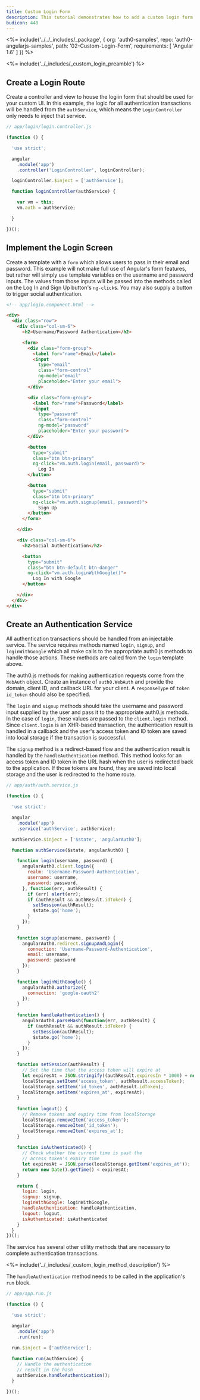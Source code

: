 ```yaml
---
title: Custom Login Form
description: This tutorial demonstrates how to add a custom login form to an AngularJS application with Auth0
budicon: 448
---
```


<%= include('../../_includes/_package', {
  org: 'auth0-samples',
  repo: 'auth0-angularjs-samples',
  path: '02-Custom-Login-Form',
  requirements: [
    'Angular 1.6'
  ]
}) %>

<%= include('../_includes/_custom_login_preamble') %>

## Create a Login Route

Create a controller and view to house the logiin form that should be used for your custom UI. In this example, the logic for all authentication transactions will be handled from the `authService`, which means the `LoginController` only needs to inject that service.

```js
// app/login/login.controller.js

(function () {

  'use strict';

  angular
    .module('app')
    .controller('LoginController', loginController);

  loginController.$inject = ['authService'];

  function loginController(authService) {

    var vm = this;
    vm.auth = authService;

  }

})();
```

## Implement the Login Screen

Create a template with a `form` which allows users to pass in their email and password. This example will not make full use of Angular's form features, but rather will simply use template variables on the username and password inputs. The values from those inputs will be passed into the methods called on the Log In and Sign Up button's `ng-click`s. You may also supply a button to trigger social authentication.

```html
<!-- app/login.component.html -->

<div>
  <div class="row">
    <div class="col-sm-6">
      <h2>Username/Password Authentication</h2>

      <form>
        <div class="form-group">
          <label for="name">Email</label>
          <input
            type="email"
            class="form-control"
            ng-model="email"
            placeholder="Enter your email">
        </div>

        <div class="form-group">
          <label for="name">Password</label>
          <input
            type="password"
            class="form-control"
            ng-model="password"
            placeholder="Enter your password">
        </div>

        <button
          type="submit"
          class="btn btn-primary"
          ng-click="vm.auth.login(email, password)">
            Log In
        </button>

        <button
          type="submit"
          class="btn btn-primary"
          ng-click="vm.auth.signup(email, password)">
            Sign Up
        </button>
      </form>

    </div>

    <div class="col-sm-6">
      <h2>Social Authentication</h2>

      <button
        type="submit"
        class="btn btn-default btn-danger"
        ng-click="vm.auth.loginWithGoogle()">
          Log In with Google
      </button>

    </div>
  </div>
</div>
```

## Create an Authentication Service

All authentication transactions should be handled from an injectable service. The service requires methods named `login`, `signup`, and `loginWithGoogle` which all make calls to the appropriate auth0.js methods to handle those actions. These methods are called from the `login` template above.

The auth0.js methods for making authentication requests come from the `WebAuth` object. Create an instance of `auth0.WebAuth` and provide the domain, client ID, and callback URL for your client. A `responseType` of `token id_token` should also be specified.

The `login` and `signup` methods should take the username and password input supplied by the user and pass it to the appropriate auth0.js methods. In the case of `login`, these values are passed to the `client.login` method. Since `client.login` is an XHR-based transaction, the authentication result is handled in a callback and the user's access token and ID token are saved into local storage if the transaction is successful.

The `signup` method is a redirect-based flow and the authentication result is handled by the `handleAuthentication` method. This method looks for an access token and ID token in the URL hash when the user is redirected back to the application. If those tokens are found, they are saved into local storage and the user is redirected to the home route.

```js
// app/auth/auth.service.js

(function () {

  'use strict';

  angular
    .module('app')
    .service('authService', authService);

  authService.$inject = ['$state', 'angularAuth0'];

  function authService($state, angularAuth0) {

    function login(username, password) {
      angularAuth0.client.login({
        realm: 'Username-Password-Authentication',
        username: username,
        password: password,
      }, function(err, authResult) {
        if (err) alert(err);
        if (authResult && authResult.idToken) {
          setSession(authResult);
          $state.go('home');
        }
      });
    }

    function signup(username, password) {
      angularAuth0.redirect.signupAndLogin({
        connection: 'Username-Password-Authentication',
        email: username,
        password: password
      });
    }

    function loginWithGoogle() {
      angularAuth0.authorize({
        connection: 'google-oauth2'
      });
    }
    
    function handleAuthentication() {
      angularAuth0.parseHash(function(err, authResult) {
        if (authResult && authResult.idToken) {
          setSession(authResult);
          $state.go('home');
        }
      });
    }

    function setSession(authResult) {
      // Set the time that the access token will expire at
      let expiresAt = JSON.stringify((authResult.expiresIn * 1000) + new Date().getTime());
      localStorage.setItem('access_token', authResult.accessToken);
      localStorage.setItem('id_token', authResult.idToken);
      localStorage.setItem('expires_at', expiresAt);
    }
    
    function logout() {
      // Remove tokens and expiry time from localStorage
      localStorage.removeItem('access_token');
      localStorage.removeItem('id_token');
      localStorage.removeItem('expires_at');
    }
    
    function isAuthenticated() {
      // Check whether the current time is past the 
      // access token's expiry time
      let expiresAt = JSON.parse(localStorage.getItem('expires_at'));
      return new Date().getTime() < expiresAt;
    }

    return {
      login: login,
      signup: signup,
      loginWithGoogle: loginWithGoogle,
      handleAuthentication: handleAuthentication,
      logout: logout,
      isAuthenticated: isAuthenticated
    }
  }
})();
```

The service has several other utility methods that are necessary to complete authentication transactions.

<%= include('../_includes/_custom_login_method_description') %>

The `handleAuthentication` method needs to be called in the application's `run` block.

```js
// app/app.run.js

(function () {

  'use strict';

  angular
    .module('app')
    .run(run);

  run.$inject = ['authService'];
    
  function run(authService) {
    // Handle the authentication
    // result in the hash
    authService.handleAuthentication();
  }

})();
```